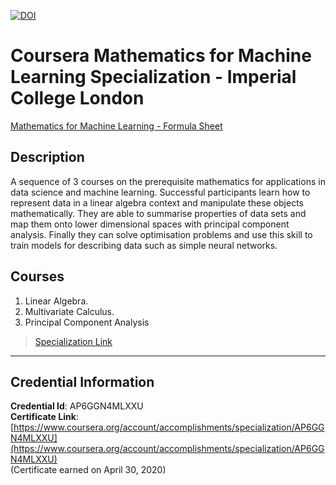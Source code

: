 [![DOI](https://zenodo.org/badge/DOI/10.5281/zenodo.3986729.svg)](https://doi.org/10.5281/zenodo.3986729)
# Coursera Mathematics for Machine Learning Specialization - Imperial College London

[Mathematics for Machine Learning - Formula Sheet](./fady-morris_mathematics-for-machine-learning.pdf)

## Description
A sequence of 3 courses on the prerequisite mathematics for
applications in data science and machine learning. Successful
participants learn how to represent data in a linear algebra
context and manipulate these objects mathematically. They are
able to summarise properties of data sets and map them onto
lower dimensional spaces with principal component analysis.
Finally they can solve optimisation problems and use this skill to
train models for describing data such as simple neural networks.

## Courses
1. Linear Algebra.
2. Multivariate Calculus.
3. Principal Component Analysis

> [Specialization Link](https://www.coursera.org/specializations/mathematics-machine-learning)

--------------------------------------------------------------------
## Credential Information
**Credential Id**: AP6GGN4MLXXU  
**Certificate Link**: [https://www.coursera.org/account/accomplishments/specialization/AP6GGN4MLXXU](https://www.coursera.org/account/accomplishments/specialization/AP6GGN4MLXXU)  
(Certificate earned on April 30, 2020)
